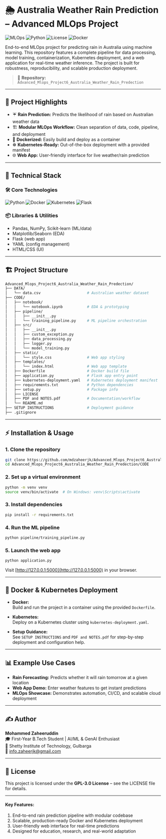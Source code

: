 # 🌦️ Australia Weather Rain Prediction – Advanced MLOps Project

![MLOps](https://img.shields.io/badge/MLOps-Kubernetes-blue)
![Python](https://img.shields.io/badge/Python-3.10%2B-brightgreen)
![License](https://img.shields.io/badge/License-GPL--3.0-orange)
![Docker](https://img.shields.io/badge/Docker-Ready-blue)

End-to-end MLOps project for predicting rain in Australia using machine learning. This repository features a complete pipeline for data processing, model training, containerization, Kubernetes deployment, and a web application for real-time weather inference. The project is built for robustness, reproducibility, and scalable production deployment.

> 📁 **Repository:** `Advanced_Mlops_Project6_Australia_Weather_Rain_Predection`

---

## 🚀 Project Highlights

- ☔ **Rain Prediction:** Predicts the likelihood of rain based on Australian weather data
- 🏗️ **Modular MLOps Workflow:** Clean separation of data, code, pipeline, and deployment
- 🐳 **Dockerized:** Easily build and deploy as a container
- ☸️ **Kubernetes-Ready:** Out-of-the-box deployment with a provided manifest
- 🌐 **Web App:** User-friendly interface for live weather/rain prediction

---

## 🧠 Technical Stack

### 🛠️ Core Technologies
![Python](https://img.shields.io/badge/Python-3.10%2B-brightgreen)
![Docker](https://img.shields.io/badge/Docker-Ready-blue)
![Kubernetes](https://img.shields.io/badge/Kubernetes-Deploy-blue)
![Flask](https://img.shields.io/badge/Flask-WebApp-lightgrey)

### 📦 Libraries & Utilities
- Pandas, NumPy, Scikit-learn (ML/data)
- Matplotlib/Seaborn (EDA)
- Flask (web app)
- YAML (config management)
- HTML/CSS (UI)

---

## 🏗️ Project Structure

```bash
Advanced_Mlops_Project6_Australia_Weather_Rain_Predection/
├── DATA/
│   └── data.csv                     # Australian weather dataset
├── CODE/
│   ├── notebook/
│   │   └── notebook.ipynb           # EDA & prototyping
│   ├── pipeline/
│   │   ├── __init__.py
│   │   └── training_pipeline.py     # ML pipeline orchestration
│   ├── src/
│   │   ├── __init__.py
│   │   ├── custom_exception.py
│   │   ├── data_processing.py
│   │   ├── logger.py
│   │   └── model_training.py
│   ├── static/
│   │   └── style.css                # Web app styling
│   ├── templates/
│   │   └── index.html               # Web app template
│   ├── Dockerfile                   # Docker build file
│   ├── application.py               # Flask app entry point
│   ├── kubernetes-deployment.yaml   # Kubernetes deployment manifest
│   ├── requirements.txt             # Python dependencies
│   ├── setup.py                     # Package info
│   ├── LICENSE
│   ├── PDF and NOTES.pdf            # Documentation/workflow
│   └── README.md
├── SETUP INSTRUCTIONS               # Deployment guidance
├── .gitignore
```

---

## ⚡ Installation & Usage

### 1. Clone the repository
```bash
git clone https://github.com/mdzaheerjk/Advanced_Mlops_Project6_Australia_Weather_Rain_Predection.git
cd Advanced_Mlops_Project6_Australia_Weather_Rain_Predection/CODE
```

### 2. Set up a virtual environment
```bash
python -m venv venv
source venv/bin/activate  # On Windows: venv\Scripts\activate
```

### 3. Install dependencies
```bash
pip install -r requirements.txt
```

### 4. Run the ML pipeline
```bash
python pipeline/training_pipeline.py
```

### 5. Launch the web app
```bash
python application.py
```
Visit [http://127.0.0.1:5000](http://127.0.0.1:5000) in your browser.

---

## 🐳 Docker & Kubernetes Deployment

- **Docker:**  
  Build and run the project in a container using the provided `Dockerfile`.

- **Kubernetes:**  
  Deploy on a Kubernetes cluster using `kubernetes-deployment.yaml`.

- **Setup Guidance:**  
  See `SETUP INSTRUCTIONS` and `PDF and NOTES.pdf` for step-by-step deployment and configuration help.

---

## 📊 Example Use Cases

- **Rain Forecasting:** Predicts whether it will rain tomorrow at a given location
- **Web App Demo:** Enter weather features to get instant predictions
- **MLOps Showcase:** Demonstrates automation, CI/CD, and scalable cloud deployment

---

## ✍️ Author

**Mohammed Zaheeruddin**  
🎓 First-Year B.Tech Student | AI/ML & GenAI Enthusiast  
🏫 Shetty Institute of Technology, Gulbarga  
📧 info.zaheerjk@gmail.com

---

## 📜 License

This project is licensed under the **GPL-3.0 License** – see the LICENSE file for details.

---

#### Key Features:
1. End-to-end rain prediction pipeline with modular codebase
2. Scalable, production-ready Docker and Kubernetes deployment
3. User-friendly web interface for real-time predictions
4. Designed for education, research, and real-world adaptation

